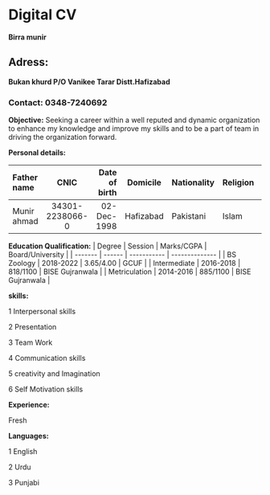 # Digital CV

 **Birra munir**
  ## Adress:
 **Bukan khurd P/O Vanikee Tarar Distt.Hafizabad**
 ### Contact: 0348-7240692
**Objective:**
Seeking a career within a well reputed and dynamic organization to enhance my knowledge and improve my skills and to be a part of team in driving the organization forward.

**Personal details:**

| Father name | CNIC | Date of birth | Domicile | Nationality | Religion | Personality |
| :---         |     :---:      |          ---: | --------- | ----- | ----- | ----- |
| Munir ahmad  | 34301-2238066-0 | 02-Dec-1998 | Hafizabad | Pakistani | Islam | Active and pleasant | 

**Education Qualification:**
| Degree | Session | Marks/CGPA | Board/University |
| ------- | ------ | ----------- | -------------- |
| BS Zoology | 2018-2022 | 3.65/4.00 | GCUF |
| Intermediate | 2016-2018 | 818/1100 | BISE Gujranwala |
| Metriculation | 2014-2016 | 885/1100 | BISE Gujranwala |

**skills:**

1 Interpersonal skills

2 Presentation

3 Team Work 

4 Communication skills 

5 creativity and Imagination

6 Self Motivation skills 

**Experience:**

Fresh

**Languages:**

1 English

2 Urdu

3 Punjabi
